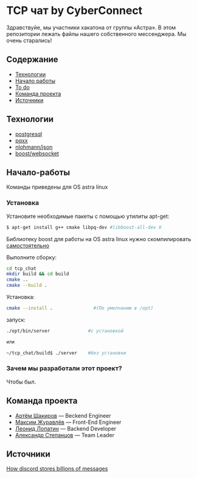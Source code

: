 # TCP чат by CyberConnect

Здравствуйе, мы участники хакатона от группы «Астра». В этом репозитории лежать файлы нашего собственного мессенджера. Мы очень старались!

## Содержание
- [Технологии](#технологии)
- [Начало работы](#начало-работы)
- [To do](#to-do)
- [Команда проекта](#команда-проекта)
- [Источники](#Источники)

## Технологии
- [postgresql](https://www.postgresql.org/)
- [pqxx](https://github.com/jtv/libpqxx)
- [nlohmann/json](https://github.com/nlohmann/json)
- [boost/websocket](https://github.com/boostorg)

## Начало-работы
Команды приведены для OS astra linux

### Установка

Установите необходимые пакеты с помощью утилиты apt-get:
```sh
$ apt-get install g++ cmake libpq-dev #libboost-all-dev б
```
Библиотеку boost для работы на OS astra linux нужно скомпилировать [самостоятельно](https://stackoverflow.com/questions/12578499/how-to-install-boost-on-ubuntu)

Выполните сборку:
```sh
cd tcp_chat
mkdir build && cd build
cmake ..
cmake --build .
```

Установка:
```sh
cmake --install .               #(По умолчанию в /opt)
```

запуск:
```sh
./opt/bin/server              #с установкой

или 

~/tcp_chat/build$ ./server    #без установки
```

### Зачем мы разработали этот проект?
Чтобы был.

## Команда проекта

- [Артём Шакиров](https://github.com/artemka-sh) — Beckend Engineer
- [Максим Журавлёв](https://github.com/makszhuravlev) — Front-End Engineer
- [Леонид Лопатин](https://github.com/MagentaNyashka) — Backend Developer
- [Александр Степанцов](https://github.com/sashok112) — Team Leader

## Источники
[How discord stores billions of messages](https://discord.com/blog/how-discord-stores-billions-of-messages)
